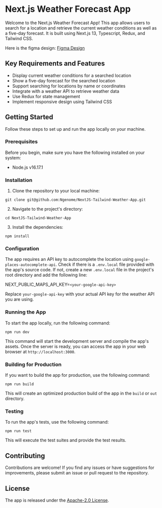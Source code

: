 # Next.js Weather Forecast App

Welcome to the Next.js Weather Forecast App! This app allows users to search for a location and retrieve the current weather conditions as well as a five-day forecast. It is built using Next.js 13, Typescript, Redux, and Tailwind CSS.

<!-- link to the figma design -->

Here is the figma design: [Figma Design](https://www.figma.com/file/3ur1CH6BNYKO3cbad0Ikjr/Weather-App---Website-Design---Kelvin-Ng'eno?type=design&node-id=1-7&t=izqfULAwK8NDiFa1-01)

## Key Requirements and Features

- Display current weather conditions for a searched location
- Show a five-day forecast for the searched location
- Support searching for locations by name or coordinates
- Integrate with a weather API to retrieve weather data
- Use Redux for state management
- Implement responsive design using Tailwind CSS

## Getting Started

Follow these steps to set up and run the app locally on your machine.

### Prerequisites

Before you begin, make sure you have the following installed on your system:

- Node.js v16.17.1

### Installation

1. Clone the repository to your local machine:

`git clone git@github.com:Ngenome/NextJS-Tailwind-Weather-App.git`

2. Navigate to the project's directory:

`cd NextJS-Tailwind-Weather-App`

3. Install the dependencies:

`npm install`

### Configuration

The app requires an API key to autocomplete the location using `google-places-autocomplete-api`. Check if there is a `.env.local` file provided with the app's source code. If not, create a new `.env.local` file in the project's root directory and add the following line:

NEXT_PUBLIC_MAPS_API_KEY=`<your-google-api-key>`

Replace `your-google-api-key` with your actual API key for the weather API you are using.

### Running the App

To start the app locally, run the following command:

`npm run dev`

This command will start the development server and compile the app's assets. Once the server is ready, you can access the app in your web browser at `http://localhost:3000`.

### Building for Production

If you want to build the app for production, use the following command:

`npm run build`

This will create an optimized production build of the app in the `build` or `out` directory.

### Testing

To run the app's tests, use the following command:

`npm run test`

This will execute the test suites and provide the test results.

## Contributing

Contributions are welcome! If you find any issues or have suggestions for improvements, please submit an issue or pull request to the repository.

## License

The app is released under the [Apache-2.0 License](LICENSE).

